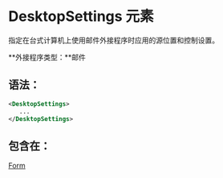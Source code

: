 
# <a name="desktopsettings-element"></a>DesktopSettings 元素
指定在台式计算机上使用邮件外接程序时应用的源位置和控制设置。

 **外接程序类型：**邮件


## <a name="syntax:"></a>语法：


```XML
<DesktopSettings>
   ...
</DesktopSettings>
```


## <a name="contained-in:"></a>包含在：

[Form](../../reference/manifest/form.md)

